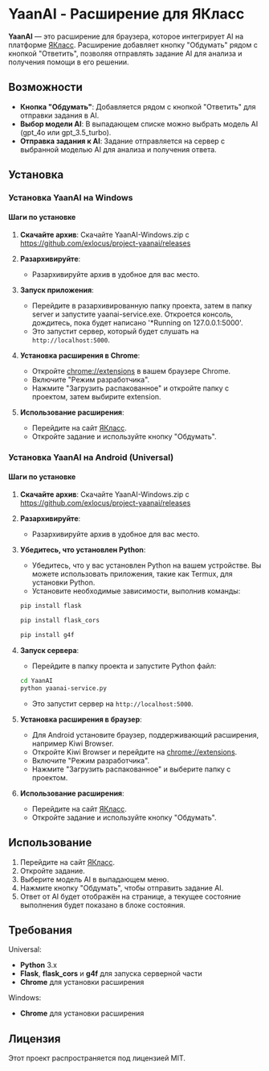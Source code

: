 # YaanAI - Расширение для ЯКласс

**YaanAI** — это расширение для браузера, которое интегрирует AI на платформе [ЯКласс](https://www.yaklass.ru). Расширение добавляет кнопку "Обдумать" рядом с кнопкой "Ответить", позволяя отправлять задание AI для анализа и получения помощи в его решении.

## Возможности

- **Кнопка "Обдумать"**: Добавляется рядом с кнопкой "Ответить" для отправки задания в AI.
- **Выбор модели AI**: В выпадающем списке можно выбрать модель AI (gpt_4o или gpt_3.5_turbo).
- **Отправка задания к AI**: Задание отправляется на сервер с выбранной моделью AI для анализа и получения ответа.

## Установка

### Установка YaanAI на Windows

#### Шаги по установке

1. **Скачайте архив**:
   Скачайте YaanAI-Windows.zip с https://github.com/exlocus/project-yaanai/releases

2. **Разархивируйте**:
   - Разархивируйте архив в удобное для вас место.

3. **Запуск приложения**:
   - Перейдите в разархивированную папку проекта, затем в папку server и запустите yaanai-service.exe. Откроется консоль, дождитесь, пока будет написано '*Running on 127.0.0.1:5000'.
   - Это запустит сервер, который будет слушать на `http://localhost:5000`.

4. **Установка расширения в Chrome**:
   - Откройте [chrome://extensions](chrome://extensions) в вашем браузере Chrome.
   - Включите "Режим разработчика".
   - Нажмите "Загрузить распакованное" и откройте папку с проектом, затем выбирите extension.

5. **Использование расширения**:
   - Перейдите на сайт [ЯКласс](https://www.yaklass.ru).
   - Откройте задание и используйте кнопку "Обдумать".

### Установка YaanAI на Android (Universal)

#### Шаги по установке

1. **Скачайте архив**:
   Скачайте YaanAI-Windows.zip с https://github.com/exlocus/project-yaanai/releases

2. **Разархивируйте**:
   - Разархивируйте архив в удобное для вас место.

2. **Убедитесь, что установлен Python**:
   - Убедитесь, что у вас установлен Python на вашем устройстве. Вы можете использовать приложения, такие как Termux, для установки Python.
   - Установите необходимые зависимости, выполнив команды:
   ```bash
   pip install flask
   ```
   ```bash
   pip install flask_cors
   ```
   ```bash
   pip install g4f
   ```

3. **Запуск сервера**:
   - Перейдите в папку проекта и запустите Python файл:
   ```bash
   cd YaanAI
   python yaanai-service.py
   ```
   - Это запустит сервер на `http://localhost:5000`.

4. **Установка расширения в браузер**:
   - Для Android установите браузер, поддерживающий расширения, например Kiwi Browser.
   - Откройте Kiwi Browser и перейдите на [chrome://extensions](chrome://extensions).
   - Включите "Режим разработчика".
   - Нажмите "Загрузить распакованное" и выберите папку с проектом.

5. **Использование расширения**:
   - Перейдите на сайт [ЯКласс](https://www.yaklass.ru).
   - Откройте задание и используйте кнопку "Обдумать".

## Использование

1. Перейдите на сайт [ЯКласс](https://www.yaklass.ru).
2. Откройте задание.
3. Выберите модель AI в выпадающем меню.
4. Нажмите кнопку "Обдумать", чтобы отправить задание AI.
5. Ответ от AI будет отображён на странице, а текущее состояние выполнения будет показано в блоке состояния.


## Требования

Universal:
- **Python** 3.x
- **Flask**, **flask_cors** и **g4f** для запуска серверной части
- **Chrome** для установки расширения

Windows:
- **Chrome** для установки расширения

## Лицензия

Этот проект распространяется под лицензией MIT.
